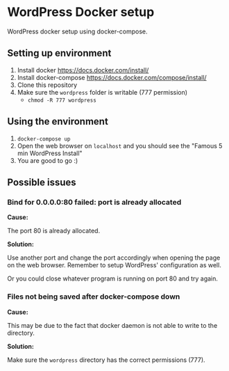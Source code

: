 # WordPress Docker setup

WordPress docker setup using docker-compose.

## Setting up environment

1. Install docker <https://docs.docker.com/install/>
2. Install docker-compose <https://docs.docker.com/compose/install/>
3. Clone this repository
4. Make sure the `wordpress` folder is writable (777 permission)
    * `chmod -R 777 wordpress`

## Using the environment

1. `docker-compose up`
2. Open the web browser on `localhost` and you should see the "Famous 5 min WordPress Install"
3. You are good to go :)

## Possible issues

### Bind for 0.0.0.0:80 failed: port is already allocated

**Cause:**

The port 80 is already allocated.

**Solution:**

Use another port and change the port accordingly when opening the page on the web browser. Remember to setup WordPress' configuration as well.

Or you could close whatever program is running on port 80 and try again.

### Files not being saved after docker-compose down

**Cause:**

This may be due to the fact that docker daemon is not able to write to the directory.

**Solution:**

Make sure the `wordpress` directory has the correct permissions (777).